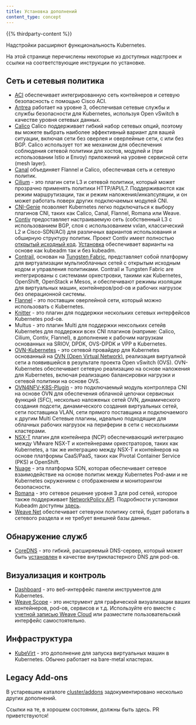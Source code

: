 ```yaml
---
title: Установка дополнений
content_type: concept
---
```


<!-- overview -->

{{% thirdparty-content %}}

Надстройки расширяют функциональность Kubernetes.

На этой странице перечислены некоторые из доступных надстроек и ссылки на соответствующие инструкции по установке.

<!-- body -->

## Сеть и сетевыя политика

* [ACI](https://www.github.com/noironetworks/aci-containers) обеспечивает интегрированную сеть контейнеров и сетевую безопасность с помощью Cisco ACI.
* [Antrea](https://antrea.io/) работает на уровне 3, обеспечивая сетевые службы и службы безопасности для Kubernetes, используя Open vSwitch в качестве уровня сетевых данных.
* [Calico](https://docs.projectcalico.org/latest/introduction/) Calico поддерживает гибкий набор сетевых опций, поэтому вы можете выбрать наиболее эффективный вариант для вашей ситуации, включая сети без оверлея и оверлейные сети, с или без BGP. Calico использует тот же механизм для обеспечения соблюдения сетевой политики для хостов, модулей и (при использовании Istio и Envoy) приложений на уровне сервисной сети (mesh layer).
* [Canal](https://github.com/tigera/canal/tree/master/k8s-install) объединяет Flannel и Calico, обеспечивая сеть и сетевую политик.
* [Cilium](https://github.com/cilium/cilium) - это плагин сети L3 и сетевой политики, который может прозрачно применять политики HTTP/API/L7. Поддерживаются как режим маршрутизации, так и режим наложения/инкапсуляции, и он может работать поверх других подключаемых модулей CNI.
* [CNI-Genie](https://github.com/Huawei-PaaS/CNI-Genie) позволяет Kubernetes легко подключаться к выбору плагинов CNI, таких как Calico, Canal, Flannel, Romana или Weave.
* [Contiv](https://contiv.github.io) предоставляет настраиваемую сеть (собственный L3 с использованием BGP, слоя с использованием vxlan, классический L2 и Cisco-SDN/ACI) для различных вариантов использования и обширную структуру политик. Проект Contiv имеет полностью [открытый исходный код](https://github.com/contiv). [Установка](https://github.com/contiv/install) обеспечивает варианты на основе как kubeadm так и без kubeadm.
* [Contrail](https://www.juniper.net/us/en/products-services/sdn/contrail/contrail-networking/), основан на [Tungsten Fabric](https://tungsten.io), представляет собой платформу для виртуализации мультиоблачных сетей с открытым исходным кодом и управления политиками. Contrail и Tungsten Fabric are интегрированы с системами оркестровки, такими как Kubernetes, OpenShift, OpenStack и Mesos, и обеспечивают режимы изоляции для виртуальных машин, контейнеров/pod-ов и рабочих нагрузок без операционной системы.
* [Flannel](https://github.com/flannel-io/flannel#deploying-flannel-manually) - это поставщик оверлейной сети, который можно использовать с Kubernetes.
* [Knitter](https://github.com/ZTE/Knitter/) - это плагин для поддержки нескольких сетевых интерфейсов Kubernetes pod-ов.
* Multus - это плагин Multi для поддержки нексольких сетейв Kubernetes для поддержки всех CNI плагинов (наприме: Calico, Cilium, Contiv, Flannel), в дополнение к рабочим нагрузкам основанных на SRIOV, DPDK, OVS-DPDK и VPP в Kubernetes.
* [OVN-Kubernetes](https://github.com/ovn-org/ovn-kubernetes/) - это сетевой провайдер для Kubernetes основанный на [OVN (Open Virtual Network)](https://github.com/ovn-org/ovn/), реализация виртуалной сети a появившейся в результате проекта Open vSwitch (OVS). OVN-Kubernetes обеспечивает сетевую реализацию на основе наложения для Kubernetes, включая реализацию балансировки нагрузки и сетевой политики на основе OVS.
* [OVN4NFV-K8S-Plugin](https://github.com/opnfv/ovn4nfv-k8s-plugin) - это подключаемый модуль контроллера CNI на основе OVN для обеспечения облачной цепочки сервисных функций (SFC), несколько наложеных сетей OVN, динамического создания подсети, динамического создания виртуальных сетей, сети поставщика VLAN, сети прямого поставщика и подключаемого к другим Multi Сетевые плагины, идеально подходящие для облачных рабочих нагрузок на периферии в сети с несколькими кластерами.
* [NSX-T](https://docs.vmware.com/en/VMware-NSX-T/2.0/nsxt_20_ncp_kubernetes.pdf) плагин для контейнера (NCP) обеспечивающий интеграцию между VMware NSX-T и контейнерами оркестраторов, таких как Kubernetes, а так же интеграцию между NSX-T и контейнеров на основе платформы CaaS/PaaS, таких как Pivotal Container Service (PKS) и OpenShift.
* [Nuage](https://github.com/nuagenetworks/nuage-kubernetes/blob/v5.1.1-1/docs/kubernetes-1-installation.rst) - эта платформа SDN, которая обеспечивает сетевое взаимодействие на основе политик между Kubernetes Pod-ами и не Kubernetes окружением с отображением и мониторингом безопасности.
* [Romana](https://romana.io) - это сетевое решение уровня 3 для pod сетей, которое также поддерживает  [NetworkPolicy API](/docs/concepts/services-networking/network-policies/). Подробности установки Kubeadm доступны [здесь](https://github.com/romana/romana/tree/master/containerize).
* [Weave Net](https://www.weave.works/docs/net/latest/kubernetes/kube-addon/) обеспечивает сетевуюи политику сетей, будет работать в сетевого раздела и не требует внешней базы данных.

## Обнаружение служб

* [CoreDNS](https://coredns.io) - это гибкий, расширяемый DNS-сервер, который может быть [установлен](https://github.com/coredns/deployment/tree/master/kubernetes) в качестве внутрикластерного DNS для pod-ов.

## Визуализация и контроль

* [Dashboard](https://github.com/kubernetes/dashboard#kubernetes-dashboard) - это веб-интерфейс панели инструментов для Kubernetes.
* [Weave Scope](https://www.weave.works/documentation/scope-latest-installing/#k8s) - это инструмент для графической визуализации ваших контейнеров, pod-ов, сервисов и т.д. Используйте его вместе с [учетной записью Weave Cloud](https://cloud.weave.works/) или разместите пользовательский интерфейс самостоятельно.

## Инфраструктура

* [KubeVirt](https://kubevirt.io/user-guide/#/installation/installation) - это дополнение для запуска виртуальных машин в Kubernetes. Обычно работает на bare-metal кластерах.

## Legacy Add-ons

В устаревшем каталоге [cluster/addons](https://git.k8s.io/kubernetes/cluster/addons) задокументировано несколько других дополнений.

Ссылки на те, в хорошем состоянии, должны быть здесь. PR приветствуются!
